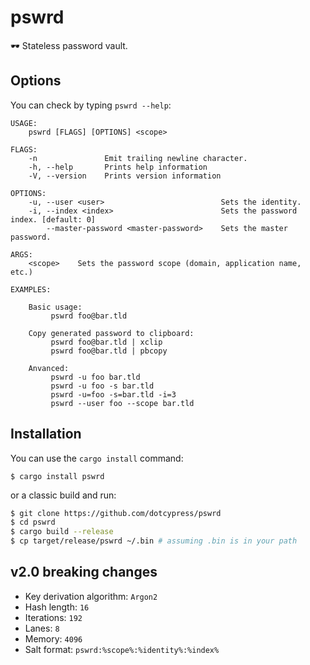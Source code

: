 # pswrd

🕶 Stateless password vault.

## Options

You can check by typing `pswrd --help`:

```
USAGE:
    pswrd [FLAGS] [OPTIONS] <scope>

FLAGS:
    -n               Emit trailing newline character.
    -h, --help       Prints help information
    -V, --version    Prints version information

OPTIONS:
    -u, --user <user>                          Sets the identity.
    -i, --index <index>                        Sets the password index. [default: 0]
        --master-password <master-password>    Sets the master password.

ARGS:
    <scope>    Sets the password scope (domain, application name, etc.)

EXAMPLES:

    Basic usage:
         pswrd foo@bar.tld

    Copy generated password to clipboard:
         pswrd foo@bar.tld | xclip
         pswrd foo@bar.tld | pbcopy

    Anvanced:
         pswrd -u foo bar.tld
         pswrd -u foo -s bar.tld
         pswrd -u=foo -s=bar.tld -i=3
         pswrd --user foo --scope bar.tld
```

## Installation

You can use the `cargo install` command:

    $ cargo install pswrd

or a classic build and run:

```bash
$ git clone https://github.com/dotcypress/pswrd
$ cd pswrd
$ cargo build --release
$ cp target/release/pswrd ~/.bin # assuming .bin is in your path
```

## v2.0 breaking сhanges

* Key derivation algorithm: `Argon2`
* Hash length: `16`
* Iterations: `192`
* Lanes: `8`
* Memory: `4096`
* Salt format: `pswrd:%scope%:%identity%:%index%`
